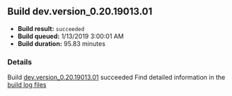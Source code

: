 ## Build dev.version_0.20.19013.01
- **Build result:** `succeeded`
- **Build queued:** 1/13/2019 3:00:01 AM
- **Build duration:** 95.83 minutes
### Details
Build [dev.version_0.20.19013.01](https://winappstudio.visualstudio.com/web/build.aspx?pcguid=a4ef43be-68ce-4195-a619-079b4d9834c2&builduri=vstfs%3a%2f%2f%2fBuild%2fBuild%2f26880) succeeded
Find detailed information in the [build log files](https://uwpctdiags.blob.core.windows.net/buildlogs/dev.version_0.20.19013.01_logs.zip)
